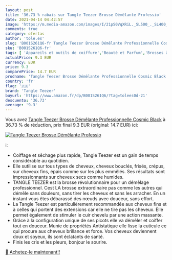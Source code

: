 ```yaml
---
layout: post
title: '36.73 % rabais sur Tangle Teezer Brosse Démêlante Professio'
date: 2021-04-14 04:42:57
image: 'https://m.media-amazon.com/images/I/21pS0VqXRiL._SL500_._SL400_.jpg'
comments: true
category: ofertas
author: 'tole.es'
slug: 'B001S261Q6-fr Tangle Teezer Brosse Démêlante Professionnelle Cosmic Black'
sku: 'B001S261Q6-fr'
tags: [ 'Appareils et outils de coiffure','Beauté et Parfum','Brosses à cheveux','Coiffure et soins des cheveux','tangle teezer', ]
actualPrice: 9.3 EUR
currency: EUR
price: 9.3
comparePrice: 14.7 EUR
prodname: 'Tangle Teezer Brosse Démêlante Professionnelle Cosmic Black'
country: 'fr'
flag: '🇫🇷'
brand: 'Tangle Teezer'
buyurl: 'https://www.amazon.fr/dp/B001S261Q6/?tag=tolees0d-21'
descuento: '36.73'
average: '9.3'
---
```


Vous avez [Tangle Teezer Brosse Démêlante Professionnelle Cosmic Black](https://www.amazon.fr/dp/B001S261Q6/?tag=tolees0d-21)  à  36.73 % de réduction, prix final  9.3 EUR (original: 14.7 EUR) ici:

[![Tangle Teezer Brosse Démêlante Professio](https://m.media-amazon.com/images/I/21pS0VqXRiL._SL500_._SL400_.jpg)](https://www.amazon.fr/dp/B001S261Q6/?tag=tolees0d-21)

ℹ️:

- Coiffage et sêchage plus rapide, Tangle Teezer est un gain de temps considérable au quotidien.
- Elle sutilise sur tous types de cheveux, cheveux bouclés, frisés, crépus, sur cheveux fins, épais comme sur les plus emmêlés. Ses résultats sont impressionnants sur cheveux secs comme humides.
- TANGLE TEEZER est la brosse révolutionnaire pour un démêlage professionnel. Cest LA brosse extraordinaire pas comme les autres qui démêle sans douleurs, sans tirer les cheveux et sans les arracher. En un instant vous êtes débarassé des nœuds avec douceur, sans effort.
- La Tangle Teezer est particulièrement recommandée aux cheveux fins et à celles qui portent des extensions car elle ne tire pas les cheveux. Elle permet également de stimuler le cuir chevelu par une action massante.
- Grâce à la configuration unique de ses picots elle va démêler et coiffer tout en douceur. Munie de propriétés Antistatique elle lisse la cuticule ce qui procure aux cheveux brillance et force. Vos cheveux deviennent doux et soyeux, ils sont éclatants de santé.
- Finis les cris et les pleurs, bonjour le sourire.

[🛒 Achetez-le maintenant!!](https://www.amazon.fr/dp/B001S261Q6/?tag=tolees0d-21)
